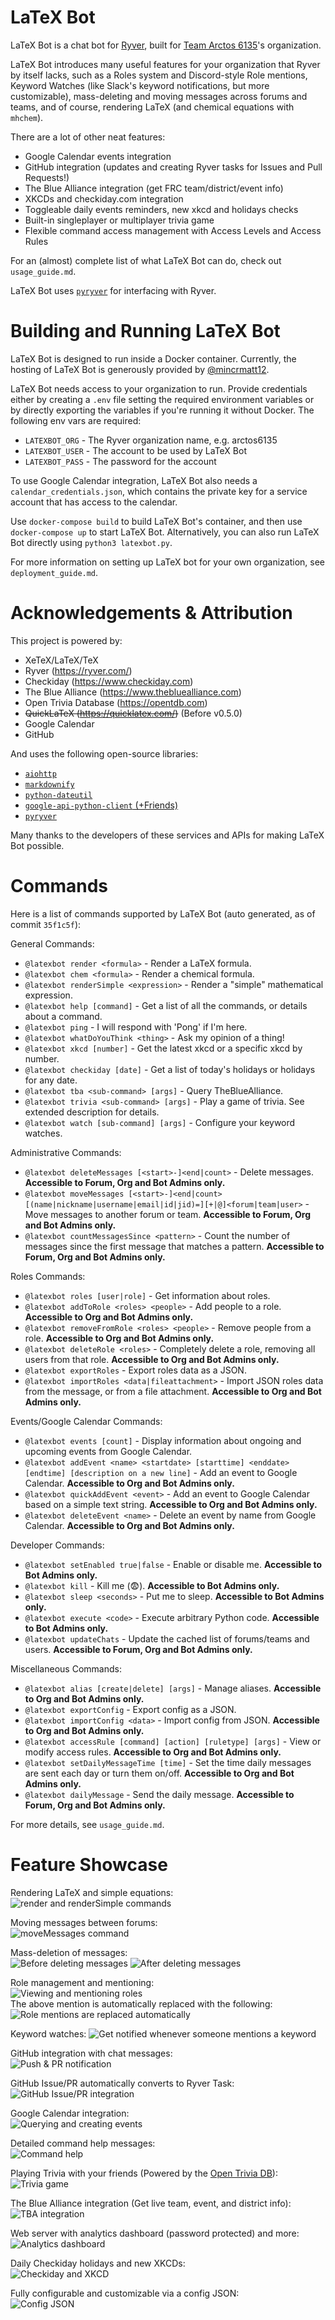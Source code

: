 # LaTeX Bot

LaTeX Bot is a chat bot for [Ryver](https://ryver.com/), built for [Team Arctos 6135](https://www.arctos6135.com/)'s organization.

LaTeX Bot introduces many useful features for your organization that Ryver by itself lacks, such as a Roles system and Discord-style Role mentions,
Keyword Watches (like Slack's keyword notifications, but more customizable), mass-deleting and moving messages across forums and teams,
and of course, rendering LaTeX (and chemical equations with `mhchem`).

There are a lot of other neat features:
- Google Calendar events integration
- GitHub integration (updates and creating Ryver tasks for Issues and Pull Requests!)
- The Blue Alliance integration (get FRC team/district/event info)
- XKCDs and checkiday.com integration
- Toggleable daily events reminders, new xkcd and holidays checks
- Built-in singleplayer or multiplayer trivia game
- Flexible command access management with Access Levels and Access Rules

For an (almost) complete list of what LaTeX Bot can do, check out `usage_guide.md`.

LaTeX Bot uses [`pyryver`](https://github.com/tylertian123/pyryver) for interfacing with Ryver.

# Building and Running LaTeX Bot

LaTeX Bot is designed to run inside a Docker container. Currently, the hosting of LaTeX Bot is generously provided by [@mincrmatt12](https://github.com/mincrmatt12). 

LaTeX Bot needs access to your organization to run. 
Provide credentials either by creating a `.env` file setting the required environment variables or by directly exporting the variables if you're running it without Docker.
The following env vars are required:
- `LATEXBOT_ORG` - The Ryver organization name, e.g. arctos6135
- `LATEXBOT_USER` - The account to be used by LaTeX Bot
- `LATEXBOT_PASS` - The password for the account

To use Google Calendar integration, LaTeX Bot also needs a `calendar_credentials.json`, which contains the private key for a service account that has access to the calendar.

Use `docker-compose build` to build LaTeX Bot's container, and then use `docker-compose up` to start LaTeX Bot. 
Alternatively, you can also run LaTeX Bot directly using `python3 latexbot.py`.

For more information on setting up LaTeX bot for your own organization, see `deployment_guide.md`.

# Acknowledgements & Attribution
This project is powered by:
- XeTeX/LaTeX/TeX
- Ryver (https://ryver.com/)
- Checkiday (https://www.checkiday.com)
- The Blue Alliance (https://www.thebluealliance.com)
- Open Trivia Database (https://opentdb.com)
- ~~QuickLaTeX (https://quicklatex.com/)~~ (Before v0.5.0)
- Google Calendar
- GitHub

And uses the following open-source libraries:
- [`aiohttp`](https://pypi.org/project/aiohttp/)
- [`markdownify`](https://pypi.org/project/markdownify/)
- [`python-dateutil`](https://pypi.org/project/python-dateutil/)
- [`google-api-python-client` (+Friends)](https://pypi.org/project/google-api-python-client/)
- [`pyryver`](https://pypi.org/project/pyryver/)

Many thanks to the developers of these services and APIs for making LaTeX Bot possible.

# Commands
Here is a list of commands supported by LaTeX Bot (auto generated, as of commit `35f1c5f`):

General Commands:
  - `@latexbot render <formula>` - Render a LaTeX formula. 
  - `@latexbot chem <formula>` - Render a chemical formula. 
  - `@latexbot renderSimple <expression>` - Render a "simple" mathematical expression. 
  - `@latexbot help [command]` - Get a list of all the commands, or details about a command. 
  - `@latexbot ping` - I will respond with 'Pong' if I'm here. 
  - `@latexbot whatDoYouThink <thing>` - Ask my opinion of a thing! 
  - `@latexbot xkcd [number]` - Get the latest xkcd or a specific xkcd by number. 
  - `@latexbot checkiday [date]` - Get a list of today's holidays or holidays for any date. 
  - `@latexbot tba <sub-command> [args]` - Query TheBlueAlliance. 
  - `@latexbot trivia <sub-command> [args]` - Play a game of trivia. See extended description for details. 
  - `@latexbot watch [sub-command] [args]` - Configure your keyword watches. 

Administrative Commands:
  - `@latexbot deleteMessages [<start>-]<end|count>` - Delete messages. **Accessible to Forum, Org and Bot Admins only.**
  - `@latexbot moveMessages [<start>-]<end|count> [(name|nickname|username|email|id|jid)=][+|@]<forum|team|user>` - Move messages to another forum or team. **Accessible to Forum, Org and Bot Admins only.**
  - `@latexbot countMessagesSince <pattern>` - Count the number of messages since the first message that matches a pattern. **Accessible to Forum, Org and Bot Admins only.**

Roles Commands:
  - `@latexbot roles [user|role]` - Get information about roles. 
  - `@latexbot addToRole <roles> <people>` - Add people to a role. **Accessible to Org and Bot Admins only.**
  - `@latexbot removeFromRole <roles> <people>` - Remove people from a role. **Accessible to Org and Bot Admins only.**
  - `@latexbot deleteRole <roles>` - Completely delete a role, removing all users from that role. **Accessible to Org and Bot Admins only.**
  - `@latexbot exportRoles` - Export roles data as a JSON. 
  - `@latexbot importRoles <data|fileattachment>` - Import JSON roles data from the message, or from a file attachment. **Accessible to Org and Bot Admins only.**

Events/Google Calendar Commands:
  - `@latexbot events [count]` - Display information about ongoing and upcoming events from Google Calendar. 
  - `@latexbot addEvent <name> <startdate> [starttime] <enddate> [endtime] [description on a new line]` - Add an event to Google Calendar. **Accessible to Org and Bot Admins only.**
  - `@latexbot quickAddEvent <event>` - Add an event to Google Calendar based on a simple text string. **Accessible to Org and Bot Admins only.**
  - `@latexbot deleteEvent <name>` - Delete an event by name from Google Calendar. **Accessible to Org and Bot Admins only.**

Developer Commands:
  - `@latexbot setEnabled true|false` - Enable or disable me. **Accessible to Bot Admins only.**
  - `@latexbot kill` - Kill me (:fearful:). **Accessible to Bot Admins only.**
  - `@latexbot sleep <seconds>` - Put me to sleep. **Accessible to Bot Admins only.**
  - `@latexbot execute <code>` - Execute arbitrary Python code. **Accessible to Bot Admins only.**
  - `@latexbot updateChats` - Update the cached list of forums/teams and users. **Accessible to Forum, Org and Bot Admins only.**

Miscellaneous Commands:
  - `@latexbot alias [create|delete] [args]` - Manage aliases. **Accessible to Org and Bot Admins only.**
  - `@latexbot exportConfig` - Export config as a JSON. 
  - `@latexbot importConfig <data>` - Import config from JSON. **Accessible to Org and Bot Admins only.**
  - `@latexbot accessRule [command] [action] [ruletype] [args]` - View or modify access rules. **Accessible to Org and Bot Admins only.**
  - `@latexbot setDailyMessageTime [time]` - Set the time daily messages are sent each day or turn them on/off. **Accessible to Org and Bot Admins only.**
  - `@latexbot dailyMessage` - Send the daily message. **Accessible to Forum, Org and Bot Admins only.**

For more details, see `usage_guide.md`.

# Feature Showcase
Rendering LaTeX and simple equations:  
![`render` and `renderSimple` commands](https://user-images.githubusercontent.com/32781310/92654019-329b4a00-f2bd-11ea-92f3-5365f0a5ade7.png)

Moving messages between forums:  
![`moveMessages` command](https://user-images.githubusercontent.com/32781310/92656127-7fcceb00-f2c0-11ea-9e4c-1f3d4d8e2dc3.png)

Mass-deletion of messages:  
![Before deleting messages](https://user-images.githubusercontent.com/32781310/92657715-49449f80-f2c3-11ea-9eee-2454df4a9d28.png)
![After deleting messages](https://user-images.githubusercontent.com/32781310/92657775-61b4ba00-f2c3-11ea-8033-65b93eec6480.png)

Role management and mentioning:  
![Viewing and mentioning roles](https://user-images.githubusercontent.com/32781310/92657351-ad1a9880-f2c2-11ea-8a27-95c8a3266516.png)  
The above mention is automatically replaced with the following:  
![Role mentions are replaced automatically](https://user-images.githubusercontent.com/32781310/92657418-ca4f6700-f2c2-11ea-9c1e-3729bd6b1495.png)

Keyword watches:
![Get notified whenever someone mentions a keyword](https://user-images.githubusercontent.com/32781310/93953201-ce46a480-fd18-11ea-802f-eda24c17b83b.png)

GitHub integration with chat messages:  
![Push & PR notification](https://user-images.githubusercontent.com/32781310/92654629-19df6400-f2be-11ea-9fb7-f53f92c8baf6.png)

GitHub Issue/PR automatically converts to Ryver Task:  
![GitHub Issue/PR integration](https://user-images.githubusercontent.com/32781310/92654722-41cec780-f2be-11ea-805a-78254b6e8ef2.png)

Google Calendar integration:  
![Querying and creating events](https://user-images.githubusercontent.com/32781310/92655233-11d3f400-f2bf-11ea-988b-6f49d38089fb.png)

Detailed command help messages:  
![Command help](https://user-images.githubusercontent.com/32781310/92657926-a6d8ec00-f2c3-11ea-9258-37b31f480b6f.png)

Playing Trivia with your friends (Powered by the [Open Trivia DB](https://opentdb.com/)):  
![Trivia game](https://user-images.githubusercontent.com/32781310/92655442-6e371380-f2bf-11ea-898b-e18b18b0814b.png)

The Blue Alliance integration (Get live team, event, and district info):  
![TBA integration](https://user-images.githubusercontent.com/32781310/92655595-afc7be80-f2bf-11ea-89bc-0b4f7841dd5b.png)

Web server with analytics dashboard (password protected) and more:  
![Analytics dashboard](https://user-images.githubusercontent.com/32781310/92655927-2664bc00-f2c0-11ea-8194-b8b3088d9448.png)

Daily Checkiday holidays and new XKCDs:  
![Checkiday and XKCD](https://user-images.githubusercontent.com/32781310/92656281-c3275980-f2c0-11ea-8f9e-faa45c107e07.png)

Fully configurable and customizable via a config JSON:  
![Config JSON](https://user-images.githubusercontent.com/32781310/92656742-9162c280-f2c1-11ea-952a-00b0536d60e8.png)
